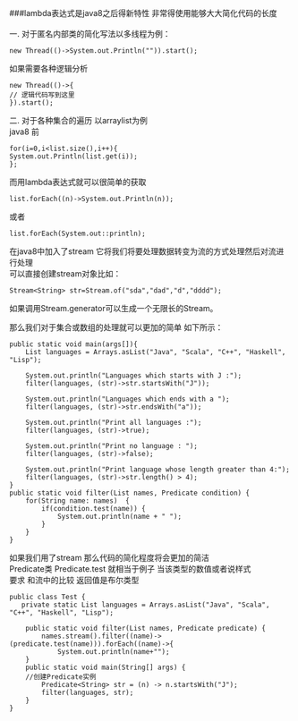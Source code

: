 ###lambda表达式是java8之后得新特性 非常得使用能够大大简化代码的长度
<br>
<br>
一. 对于匿名内部类的简化写法以多线程为例：
```$xslt
new Thread(()->System.out.Println("")).start();
```
如果需要各种逻辑分析
```$xslt
new Thread(()->{
// 逻辑代码写到这里
}).start();
```



二. 对于各种集合的遍历
以arraylist为例<br>
java8 前
```$xslt
for(i=0,i<list.size(),i++){
System.out.Println(list.get(i));
};
```


而用lambda表达式就可以很简单的获取<br>
```$xslt
list.forEach((n)->System.out.Println(n));
```

或者
```$xslt
list.forEach(System.out::println);
```

在java8中加入了stream 它将我们将要处理数据转变为流的方式处理然后对流进行处理<br>
可以直接创建stream对象比如：
```$xslt
Stream<String> str=Stream.of("sda","dad","d","dddd");
```
如果调用Stream.generator可以生成一个无限长的Stream。

那么我们对于集合或数组的处理就可以更加的简单 如下所示：
```$xslt
public static void main(args[]){
    List languages = Arrays.asList("Java", "Scala", "C++", "Haskell", "Lisp");
 
    System.out.println("Languages which starts with J :");
    filter(languages, (str)->str.startsWith("J"));
 
    System.out.println("Languages which ends with a ");
    filter(languages, (str)->str.endsWith("a"));
 
    System.out.println("Print all languages :");
    filter(languages, (str)->true);
 
    System.out.println("Print no language : ");
    filter(languages, (str)->false);
 
    System.out.println("Print language whose length greater than 4:");
    filter(languages, (str)->str.length() > 4);
}
public static void filter(List names, Predicate condition) {
    for(String name: names)  {
        if(condition.test(name)) {
            System.out.println(name + " ");
        }
    }
}

```


如果我们用了stream 那么代码的简化程度将会更加的简洁<br>
Predicate类 Predicate.test  就相当于例子  当该类型的数值或者说样式 <br>
要求 和流中的比较 返回值是布尔类型
```$xslt
public class Test {
   private static List languages = Arrays.asList("Java", "Scala", "C++", "Haskell", "Lisp");

    public static void filter(List names, Predicate predicate) {
        names.stream().filter((name)->(predicate.test(name))).forEach((name)->{
            System.out.println(name+"");
    }
    public static void main(String[] args) {
    //创建Predicate实例   
        Predicate<String> str = (n) -> n.startsWith("J");
        filter(languages, str);
    }
}
```
